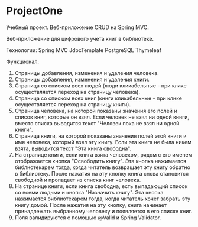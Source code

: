 # ProjectOne
Учебный проект. Веб-приложение CRUD на Spring MVC.

Веб-приложение для цифрового учета книг в библиотеке.

Технологии:
Spring MVC
JdbcTemplate
PostgreSQL
Thymeleaf

Функционал:
1) Страницы добавления, изменения и удаления человека.
2) Страницы добавления, изменения и удаления книги.
3) Страница со списком всех людей (люди кликабельные - при клике осуществляется
переход на страницу человека).
4) Страница со списком всех книг (книги кликабельные - при клике осуществляется
переход на страницу книги).
5) Страница человека, на которой показаны значения его полей и список книг, которые он
взял. Если человек не взял ни одной книги, вместо списка выводится текст "Человек
пока не взял ни одной книги".
6) Страница книги, на которой показаны значения полей этой книги и имя человека,
который взял эту книгу. Если эта книга не была никем взята, выводится текст "Эта
книга свободна".
7) На странице книги, если книга взята человеком, рядом с его именем отображается кнопка
"Освободить книгу". Эта кнопка нажимается библиотекарем тогда, когда читатель
возвращает эту книгу обратно в библиотеку. После нажатия на эту кнопку книга снова
становится свободной и пропадает из списка книг человека.
8) На странице книги, если книга свободна, есть выпадающий список со всеми людьми
и кнопка "Назначить книгу". Эта кнопка нажимается библиотекарем тогда, когда читатель
хочет забрать эту книгу домой. После нажатия на эту кнопку, книга начинает принадлежать
выбранному человеку и появляется в его списке книг.
9) Поля валидируются с помощью @Valid и Spring Validator.
